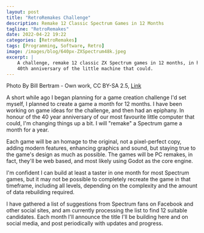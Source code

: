 ```yaml
---
layout: post
title: "RetroRemakes Challenge"
description: Remake 12 Classic Spectrum Games in 12 Months
tagline: "RetroRemakes"
date: 2022-04-22 19:22
categories: [RetroRemakes]
tags: [Programming, Software, Retro]
image: /images/blog/640px-ZXSpectrum48k.jpeg
excerpt: |
    A challenge, remake 12 classic ZX Spectrum games in 12 months, in honour of the
    40th anniversary of the little machine that could.
---
```


Photo By Bill Bertram - Own work, CC BY-SA 2.5, [Link](https://commons.wikimedia.org/w/index.php?curid=170050)


A short while ago I began planning for a game creation challenge I'd set
myself, I planned to create a game a month for 12 months. I have been working
on game ideas for the challenge, and then had an epiphany. In honour of
the 40 year anniversary of our most favourite little computer that could, I'm
changing things up a bit. I will "remake" a Spectrum game a month for a year.

Each game will be an homage to the original, not a pixel-perfect copy, adding
modern features, enhancing graphics and sound, but staying true to the game's
design as much as possible.  The games will be PC remakes, in fact, they'll be
web based, and most likely using Godot as the core engine.

I'm confident I can build at least a taster in one month for most Spectrum
games, but it may not be possible to completely recreate the game in that
timeframe, including all levels, depending on the complexity and the amount of
data rebuilding required.  

I have gathered a list of suggestions from Spectrum fans on Facebook and other
social sites, and am currently processing the list to find 12 suitable 
candidates. Each month I'll announce the title I'll be building here and on
social media, and post periodically with updates and progress.
